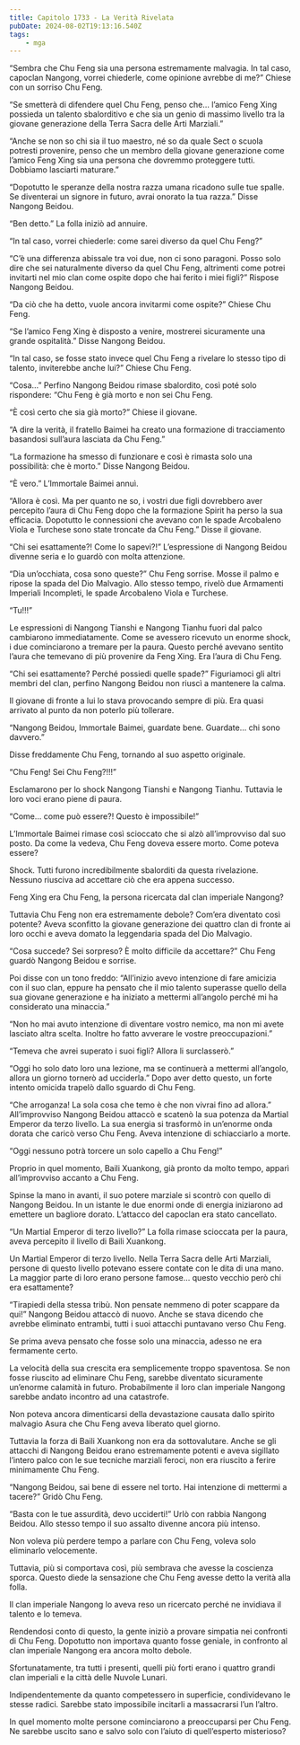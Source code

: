 ```yaml
---
title: Capitolo 1733 - La Verità Rivelata
pubDate: 2024-08-02T19:13:16.540Z
tags:
    - mga
---
```



“Sembra che Chu Feng sia una persona estremamente malvagia. In tal caso, capoclan Nangong, vorrei chiederle, come opinione avrebbe di me?” Chiese con un sorriso Chu Feng.


“Se smetterà di difendere quel Chu Feng, penso che… l’amico Feng Xing possieda un talento sbalorditivo e che sia un genio di massimo livello tra la giovane generazione della Terra Sacra delle Arti Marziali.”


“Anche se non so chi sia il tuo maestro, né so da quale Sect o scuola potresti provenire, penso che un membro della giovane generazione come l’amico Feng Xing sia una persona che dovremmo proteggere tutti. Dobbiamo lasciarti maturare.”


“Dopotutto le speranze della nostra razza umana ricadono sulle tue spalle. Se diventerai un signore in futuro, avrai onorato la tua razza.” Disse Nangong Beidou.


“Ben detto.” La folla iniziò ad annuire.

“In tal caso, vorrei chiederle: come sarei diverso da quel Chu Feng?”


“C’è una differenza abissale tra voi due, non ci sono paragoni. Posso solo dire che sei naturalmente diverso da quel Chu Feng, altrimenti come potrei invitarti nel mio clan come ospite dopo che hai ferito i miei figli?” Rispose Nangong Beidou.


“Da ciò che ha detto, vuole ancora invitarmi come ospite?” Chiese Chu Feng.

“Se l’amico Feng Xing è disposto a venire, mostrerei sicuramente una grande ospitalità.” Disse Nangong Beidou.

“In tal caso, se fosse stato invece quel Chu Feng a rivelare lo stesso tipo di talento, inviterebbe anche lui?” Chiese Chu Feng.


“Cosa…” Perfino Nangong Beidou rimase sbalordito, così poté solo rispondere: “Chu Feng è già morto e non sei Chu Feng.


“È così certo che sia già morto?” Chiese il giovane.

“A dire la verità, il fratello Baimei ha creato una formazione di tracciamento basandosi sull’aura lasciata da Chu Feng.”


“La formazione ha smesso di funzionare e così è rimasta solo una possibilità: che è morto.” Disse Nangong Beidou.

“È vero.” L’Immortale Baimei annuì.


“Allora è così. Ma per quanto ne so, i vostri due figli dovrebbero aver percepito l’aura di Chu Feng dopo che la formazione Spirit ha perso la sua efficacia. Dopotutto le connessioni che avevano con le spade Arcobaleno Viola e Turchese sono state troncate da Chu Feng.” Disse il giovane.


“Chi sei esattamente?! Come lo sapevi?!” L’espressione di Nangong Beidou divenne seria e lo guardò con molta attenzione.


“Dia un’occhiata, cosa sono queste?” Chu Feng sorrise. Mosse il palmo e ripose la spada del Dio Malvagio. Allo stesso tempo, rivelò due Armamenti Imperiali Incompleti, le spade Arcobaleno Viola e Turchese.


“Tu!!!”


Le espressioni di Nangong Tianshi e Nangong Tianhu fuori dal palco cambiarono immediatamente. Come se avessero ricevuto un enorme shock, i due cominciarono a tremare per la paura. Questo perché avevano sentito l’aura che temevano di più provenire da Feng Xing. Era l’aura di Chu Feng.


“Chi sei esattamente? Perché possiedi quelle spade?” Figuriamoci gli altri membri del clan, perfino Nangong Beidou non riuscì a mantenere la calma.


Il giovane di fronte a lui lo stava provocando sempre di più. Era quasi arrivato al punto da non poterlo più tollerare.


“Nangong Beidou, Immortale Baimei, guardate bene. Guardate… chi sono davvero.”


Disse freddamente Chu Feng, tornando al suo aspetto originale.

“Chu Feng! Sei Chu Feng?!!!”


Esclamarono per lo shock Nangong Tianshi e Nangong Tianhu. Tuttavia le loro voci erano piene di paura.


“Come… come può essere?! Questo è impossibile!”


L’Immortale Baimei rimase così scioccato che si alzò all’improvviso dal suo posto. Da come la vedeva, Chu Feng doveva essere morto. Come poteva essere?

Shock. Tutti furono incredibilmente sbalorditi da questa rivelazione. Nessuno riusciva ad accettare ciò che era appena successo.


Feng Xing era Chu Feng, la persona ricercata dal clan imperiale Nangong?


Tuttavia Chu Feng non era estremamente debole? Com’era diventato così potente? Aveva sconfitto la giovane generazione dei quattro clan di fronte ai loro occhi e aveva domato la leggendaria spada del Dio Malvagio.

“Cosa succede? Sei sorpreso? È molto difficile da accettare?” Chu Feng guardò Nangong Beidou e sorrise.


Poi disse con un tono freddo: “All’inizio avevo intenzione di fare amicizia con il suo clan, eppure ha pensato che il mio talento superasse quello della sua giovane generazione e ha iniziato a mettermi all’angolo perché mi ha considerato una minaccia.”


“Non ho mai avuto intenzione di diventare vostro nemico, ma non mi avete lasciato altra scelta. Inoltre ho fatto avverare le vostre preoccupazioni.”


“Temeva che avrei superato i suoi figli? Allora li surclasserò.”


“Oggi ho solo dato loro una lezione, ma se continuerà a mettermi all’angolo, allora un giorno tornerò ad ucciderla.” Dopo aver detto questo, un forte intento omicida trapelò dallo sguardo di Chu Feng.

“Che arroganza! La sola cosa che temo è che non vivrai fino ad allora.” All’improvviso Nangong Beidou attaccò e scatenò la sua potenza da Martial Emperor da terzo livello. La sua energia si trasformò in un’enorme onda dorata che caricò verso Chu Feng. Aveva intenzione di schiacciarlo a morte.


“Oggi nessuno potrà torcere un solo capello a Chu Feng!”


Proprio in quel momento, Baili Xuankong, già pronto da molto tempo, apparì all’improvviso accanto a Chu Feng.


Spinse la mano in avanti, il suo potere marziale si scontrò con quello di Nangong Beidou. In un istante le due enormi onde di energia iniziarono ad emettere un bagliore dorato. L’attacco del capoclan era stato cancellato.

“Un Martial Emperor di terzo livello?” La folla rimase scioccata per la paura, aveva percepito il livello di Baili Xuankong.


Un Martial Emperor di terzo livello. Nella Terra Sacra delle Arti Marziali, persone di questo livello potevano essere contate con le dita di una mano. La maggior parte di loro erano persone famose… questo vecchio però chi era esattamente?


“Tirapiedi della stessa tribù. Non pensate nemmeno di poter scappare da qui!” Nangong Beidou attaccò di nuovo. Anche se stava dicendo che avrebbe eliminato entrambi, tutti i suoi attacchi puntavano verso Chu Feng.


Se prima aveva pensato che fosse solo una minaccia, adesso ne era fermamente certo.


La velocità della sua crescita era semplicemente troppo spaventosa. Se non fosse riuscito ad eliminare Chu Feng, sarebbe diventato sicuramente un’enorme calamità in futuro. Probabilmente il loro clan imperiale Nangong sarebbe andato incontro ad una catastrofe.


Non poteva ancora dimenticarsi della devastazione causata dallo spirito malvagio Asura che Chu Feng aveva liberato quel giorno.


Tuttavia la forza di Baili Xuankong non era da sottovalutare. Anche se gli attacchi di Nangong Beidou erano estremamente potenti e aveva sigillato l’intero palco con le sue tecniche marziali feroci, non era riuscito a ferire minimamente Chu Feng.


“Nangong Beidou, sai bene di essere nel torto. Hai intenzione di mettermi a tacere?” Gridò Chu Feng.

“Basta con le tue assurdità, devo ucciderti!” Urlò con rabbia Nangong Beidou. Allo stesso tempo il suo assalto divenne ancora più intenso.


Non voleva più perdere tempo a parlare con Chu Feng, voleva solo eliminarlo velocemente.


Tuttavia, più si comportava così, più sembrava che avesse la coscienza sporca. Questo diede la sensazione che Chu Feng avesse detto la verità alla folla.

Il clan imperiale Nangong lo aveva reso un ricercato perché ne invidiava il talento e lo temeva.


Rendendosi conto di questo, la gente iniziò a provare simpatia nei confronti di Chu Feng. Dopotutto non importava quanto fosse geniale, in confronto al clan imperiale Nangong era ancora molto debole.


Sfortunatamente, tra tutti i presenti, quelli più forti erano i quattro grandi clan imperiali e la città delle Nuvole Lunari.


Indipendentemente da quanto competessero in superficie, condividevano le stesse radici. Sarebbe stato impossibile incitarli a massacrarsi l’un l’altro.


In quel momento molte persone cominciarono a preoccuparsi per Chu Feng. Ne sarebbe uscito sano e salvo solo con l’aiuto di quell’esperto misterioso?



